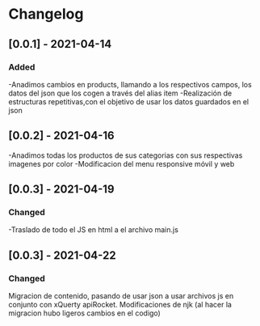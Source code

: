# Changelog
## [0.0.1] - 2021-04-14
### Added
-Anadimos cambios en products, llamando a los respectivos campos, los datos del json que los cogen a través del alias item
-Realización de estructuras repetitivas,con el objetivo de usar los datos guardados en el json 
## [0.0.2] - 2021-04-16
-Anadimos todas los productos de sus categorias con sus respectivas imagenes por color
-Modificacion del menu responsive móvil y web
## [0.0.3] - 2021-04-19
### Changed
-Traslado de todo el JS en html a el archivo main.js
## [0.0.3] - 2021-04-22
### Changed
Migracion de contenido, pasando de usar json a usar archivos js en conjunto con xQuerty apiRocket.
Modificaciones de njk (al hacer la migracion hubo ligeros cambios en el codigo)